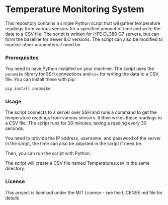 # Temperature Monitoring System

This repository contains a simple Python script that wil gather temperature readings from various sensors for a specified amount of time and write the data to a CSV file. The script is written for HPE DL380 G7 servers, but can form the baseline for newer ILO versions. The script can also be modified to monitor other parameters if need be.

### Prerequisites

You need to have Python installed on your machine. The script uses the `paramiko` library for SSH connections and `csv` for writing the data to a CSV file. You can install these with pip:

```bash
pip install paramiko
```

### Usage

The script connects to a server over SSH and runs a command to get the temperature readings from various sensors. It then writes these readings to a CSV file. The script runs for 20 minutes, taking a reading every 30 seconds.

You need to provide the IP address, username, and password of the server in the script, the time can also be adjusted in the script if need be.

Then, you can run the script with Python.

The script will create a CSV file named Temperatures.csv in the same directory.

### License
This project is licensed under the MIT License - see the LICENSE.md file for details
